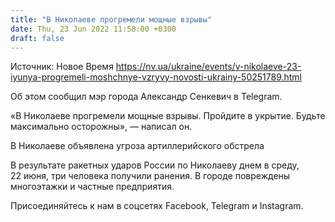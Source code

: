 ```yaml
---
title: "В Николаеве прогремели мощные взрывы"
date: Thu, 23 Jun 2022 11:58:00 +0300
draft: false
---
```

Источник: Новое Время https://nv.ua/ukraine/events/v-nikolaeve-23-iyunya-progremeli-moshchnye-vzryvy-novosti-ukrainy-50251789.html


Об этом сообщил мэр города Александр Сенкевич в Telegram.

«В Николаеве прогремели мощные взрывы. Пройдите в укрытие. Будьте максимально осторожны», — написал он.

В Николаеве объявлена угроза артиллерийского обстрела

 В результате ракетных ударов России по Николаеву днем в среду, 22 июня, три человека получили ранения. В городе повреждены многоэтажки и частные предприятия.

Присоединяйтесь к нам в соцсетях Facebook, Telegram и Instagram.
